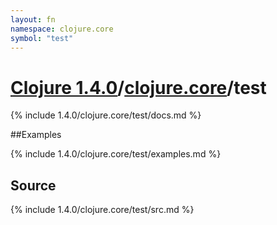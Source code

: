```yaml
---
layout: fn
namespace: clojure.core
symbol: "test"
---
```


# [Clojure 1.4.0](../../)/[clojure.core](../)/test

{% include 1.4.0/clojure.core/test/docs.md %}

##Examples

{% include 1.4.0/clojure.core/test/examples.md %}
## Source
{% include 1.4.0/clojure.core/test/src.md %}


